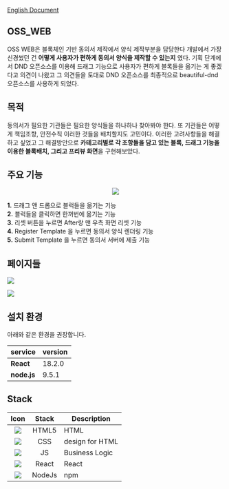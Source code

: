 





[English Document](url)

## OSS_WEB
OSS WEB은 블록체인 기반 동의서 제작에서 양식 제작부분을 담당한다 개발에서 가장 신경썼던 건 **어떻게 사용자가 편하게 동의서 양식을 제작할 수 있는지** 였다. 기획 단계에서 DND 오픈소스를 이용해 드래그 기능으로 사용자가 편하게 블록들을 옮기는 게 좋겠다고 의견이 나왔고 그 의견들을 토대로 DND 오픈소스를 최종적으로 beautiful-dnd 오픈소스를 사용하게 되었다. 
## 목적
동의서가 필요한 기관들은 필요한 양식들을 하나하나 찾아봐야 한다. 또 기관들은 어떻게 책임조항, 안전수칙 이러한 것들을 배치할지도 고민이다. 
이러한 고려사항들을 해결하고 싶었고 그 해결방안으로 **카테고리별로 각 조항들을 담고 있는 블록, 드래그 기능을 이용한 블록배치, 그리고 프리뷰 화면**을 구현해보았다. 
## 주요 기능


 <p align="center"> <img src="https://github.com/2023-oss/OSS-ISSUER/assets/102888719/6828fb42-856e-4f2a-8ae7-d70669edac10"> </p>
 

 **1.** 드래그 앤 드롭으로 블럭들을 옮기는 기능
 <br/>
 **2.** 블럭들을 클릭하면 한꺼번에 옮기는 기능
  <br/>
 **3.** 리셋 버튼을 누르면 After랑 맨 우측 화면 리셋 기능
  <br/>
 **4.** Register Template 을 누르면 동의서 양식 렌더링 기능
  <br/>
 **5.** Submit Template 을 누르면 동의서 서버에 제출 기능

 ## 페이지들
<p>
<img src="https://github.com/2023-oss/OSS-WEB/assets/102888719/6a0ad2c5-1476-43f1-9a90-a124aab8376a">
</p>
<p>
<img src="https://github.com/2023-oss/OSS-WEB/assets/102888719/ad414a3e-ce1f-4f4e-a886-cf741eeaa27b">
</p>



## 설치 환경

아래와 같은 환경을 권장합니다.

| service           | version  |
| ----------------- | -------- |
| **React**        | 18.2.0      |
| **node.js**      | 9.5.1    |


## Stack
|                             Icon                              |   Stack   | Description                                      |
| :-----------------------------------------------------------: | :-------: | ------------------------------------------------ |
| <img src="https://img.shields.io/badge/HTML5-E34F26?style=flat-square&logo=html5&logoColor=white"/>    |  HTML5   | HTML                               |
|  <img src="https://img.shields.io/badge/CSS3-1572B6?style=flat-square&logo=css3&logoColor=white"/>  |  CSS  |  design for HTML  
|  <img src="https://img.shields.io/badge/JavaScript-F7DF1E?style=flat-square&logo=javascript&logoColor=black"/>  |  JS   | Business Logic        
| <img src="https://img.shields.io/badge/React-61DAFB?style=flat-square&logo=React&logoColor=black"/>|  React   | React
| <img src="https://img.shields.io/badge/Node.js-339933?style=flat-square&logo=Node.js&logoColor=white"/>|  NodeJs  | npm


